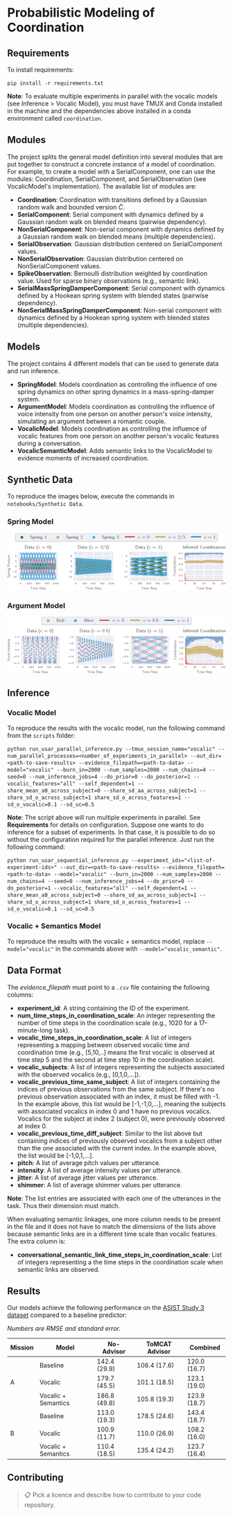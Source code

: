 # Probabilistic Modeling of Coordination

## Requirements

To install requirements:

```setup
pip install -r requirements.txt
```

**Note**: To evaluate multiple experiments in parallel with the vocalic models (see Inference > Vocalic Model), you must have TMUX and Conda installed in the machine and the dependencies above installed in a conda environment called `coordination`.

## Modules

The project splits the general model definition into several modules that are put together to construct a concrete instance of a model of coordination. For example, to create a model with a SerialComponent, one can use the modules: Coordination, SerialComponent, and SerialObservation (see VocalicModel's implementation). The available list of modules are:

- **Coordination**: Coordination with transitions defined by a Gaussian random walk and bounded version $\tilde{C}$.
- **SerialComponent**: Serial component with dynamics defined by a Gaussian random walk on blended means (pairwise dependency).
- **NonSerialComponent**: Non-serial component with dynamics defined by a Gaussian random walk on blended means (multiple dependencies).
- **SerialObservation**: Gaussian distribution centered on SerialComponent values.
- **NonSerialObservation**: Gaussian distribution centered on NonSerialComponent values.
- **SpikeObservation**: Bernoulli distribution weighted by coordination value. Used for sparse binary observations (e.g., semantic link).
- **SerialMassSpringDamperComponent**: Serial component with dynamics defined by a Hookean spring system with blended states (pairwise dependency).
- **NonSerialMassSpringDamperComponent**: Non-serial component with dynamics defined by a Hookean spring system with blended states (multiple dependencies).

## Models

The project contains 4 different models that can be used to generate data and run inference.

- **SpringModel**: Models coordination as controlling the influence of one spring dynamics on other spring dynamics in a mass-spring-damper system.
- **ArgumentModel**: Models coordination as controlling the influence of voice intensity from one person on another person's voice intensity, simulating an argument between a romantic couple.
- **VocalicModel**: Models coordination as controlling the influence of vocalic features from one person on another person's vocalic features during a conversation.
- **VocalicSemanticModel**: Adds semantic links to the VocalicModel to evidence moments of increased coordination.

## Synthetic Data

To reproduce the images below, execute the commands in `notebooks/Synthetic Data`.

### Spring Model
![Spring Model](assets/images/results_spring_model.png)

### Argument Model
![Argument Model](assets/images/results_argument_model.png)

## Inference

### Vocalic Model

To reproduce the results with the vocalic model, run the following command from the `scripts` folder:

```parallel_inference
python run_usar_parallel_inference.py --tmux_session_name="vocalic" --num_parallel_processes=<number_of_experiments_in_parallel> --out_dir=<path-to-save-results> --evidence_filepath=<path-to-data> --model="vocalic" --burn_in=2000 --num_samples=2000 --num_chains=4 --seed=0 --num_inference_jobs=4 --do_prior=0 --do_posterior=1 --vocalic_features="all" --self_dependent=1 --share_mean_a0_across_subject=0 --share_sd_aa_across_subject=1 --share_sd_o_across_subject=1 share_sd_o_across_features=1 --sd_o_vocalic=0.1 --sd_uc=0.5
```

**Note**: The script above will run multiple experiments in parallel. See **Requirements** for details on configuration. Suppose one wants to do inference for a subset of experiments. In that case, it is possible to do so without the configuration required for the parallel inference. Just run the following command:

```sequential_inference
python run_usar_sequential_inference.py --experiment_ids="<list-of-experiment-ids>" --out_dir=<path-to-save-results> --evidence_filepath=<path-to-data> --model="vocalic" --burn_in=2000 --num_samples=2000 --num_chains=4 --seed=0 --num_inference_jobs=4 --do_prior=0 --do_posterior=1 --vocalic_features="all" --self_dependent=1 --share_mean_a0_across_subject=0 --share_sd_aa_across_subject=1 --share_sd_o_across_subject=1 share_sd_o_across_features=1 --sd_o_vocalic=0.1 --sd_uc=0.5
```

### Vocalic + Semantics Model

To reproduce the results with the vocalic + semantics model, replace `--model="vocalic"` in the commands above with `--model="vocalic_semantic"`.


## Data Format

The *evidence_filepath* must point to a `.csv` file containing the following columns:

- **experiment_id**: A string containing the ID of the experiment.
- **num_time_steps_in_coordination_scale**: An integer representing the number of time steps in the coordination scale (e.g., 1020 for a 17-minute-long task).
- **vocalic_time_steps_in_coordination_scale**: A list of integers representing a mapping between observed vocalic time and coordination time (e.g., [5,10,..] means the first vocalic is observed at time step 5 and the second at time step 10 in the coordination scale).
- **vocalic_subjects**: A list of integers representing the subjects associated with the observed vocalics (e.g., [0,1,0,...]).
- **vocalic_previous_time_same_subject**: A list of integers containing the indices of previous observations from the same subject. If there's no previous observation associated with an index, it must be filled with -1. In the example above, this list would be [-1,-1,0,...], meaning the subjects with associated vocalics in index 0 and 1 have no previous vocalics. Vocalics for the subject at index 2 (subject 0), were previously observed at index 0.
- **vocalic_previous_time_diff_subject**: Similar to the list above but containing indices of previously observed vocalics from a subject other than the one associated with the current index. In the example above, the list would be [-1,0,1,...].
- **pitch**: A list of average pitch values per utterance.
- **intensity**: A list of average intensity values per utterance.
- **jitter**: A list of average jitter values per utterance.
- **shimmer**: A list of average shimmer values per utterance.
 
**Note**: The list entries are associated with each one of the utterances in the task. Thus their dimension must match.

When evaluating semantic linkages, one more column needs to be present in the file and it does not have to match the dimensions of the lists above because semantic links are in a different time scale than vocalic features. The extra column is:

- **conversational_semantic_link_time_steps_in_coordination_scale**: List of integers representing a the time steps in the coordination scale when semantic links are observed. 

## Results

Our models achieve the following performance on the [ASIST Study 3 dataset](https://dataverse.asu.edu/dataset.xhtml?persistentId=doi:10.48349/ASU/QDQ4MH) compared to a baseline predictor:

*Numbers are RMSE and standard error.*  

| Mission | Model                                                                | No-Advisor   | ToMCAT Advisor | Combined     |
|---------|----------------------------------------------------------------------|--------------|----------------|--------------|
|         | Baseline                                                             | 142.4 (29.9) | 106.4 (17.6)   | 120.0 (16.7) | 
| A       | Vocalic                                                              | 179.7 (45.5) | 101.1 (18.5)   | 123.1 (19.0) |
|         | Vocalic + Semantics                                                  | 186.8 (49.8) | 105.8 (19.3)   | 123.9 (18.7) |
|         | Baseline                                                             | 113.0 (19.3) | 178.5 (24.6)   | 143.4 (18.7) | 
| B       | Vocalic                                                              | 100.9 (11.7) | 110.0 (26.9)   | 108.2 (16.0) |
|         | Vocalic + Semantics                                                  | 110.4 (18.5) | 135.4 (24.2)   | 123.7 (16.4) |

## Contributing

>📋  Pick a licence and describe how to contribute to your code repository. 